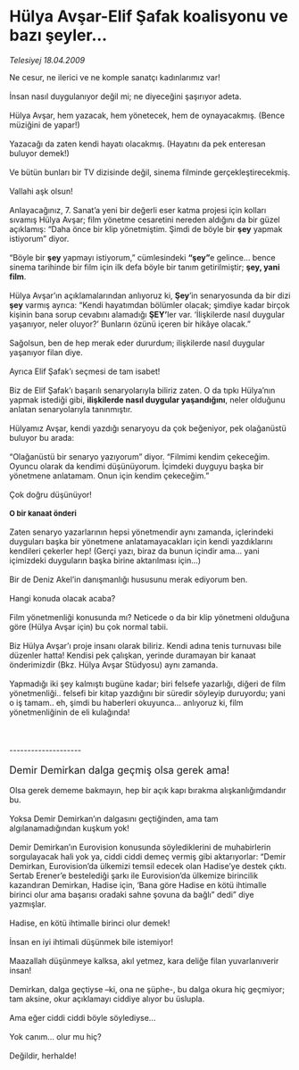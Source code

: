 # Hülya Avşar-Elif Şafak koalisyonu ve bazı şeyler...

*Telesiyej 18.04.2009*

<div class="taraf_structure_2col_1zq">
<div class="margen_n">



 <p>Ne cesur, ne ilerici ve ne komple sanatçı kadınlarımız var! <br/><br/>İnsan nasıl duygulanıyor değil mi; ne diyeceğini şaşırıyor adeta. <br/><br/>Hülya Avşar, hem yazacak, hem yönetecek, hem de oynayacakmış. (Bence müziğini de yapar!) <br/><br/>Yazacağı da zaten kendi hayatı olacakmış. (Hayatını da pek enteresan buluyor demek!) <br/><br/>Ve bütün bunları bir TV dizisinde değil, sinema filminde gerçekleştirecekmiş. <br/><br/>Vallahi aşk olsun! <br/><br/>Anlayacağınız, 7. Sanat’a yeni bir değerli eser katma projesi için kolları sıvamış Hülya Avşar; film yönetme cesaretini nereden aldığını da bir güzel açıklamış: “Daha önce bir klip yönetmiştim. Şimdi de böyle bir <b>şey</b> yapmak istiyorum” diyor. <br/><br/>“Böyle bir <b>şey</b> yapmayı istiyorum,” cümlesindeki <b>“şey”</b>e gelince... bence sinema tarihinde bir film için ilk defa böyle bir tanım getirilmiştir; <b>şey, yani film</b>. <br/><br/>Hülya Avşar’ın açıklamalarından anlıyoruz ki, <b>Şey</b>’in senaryosunda da bir dizi <b>şey</b> varmış ayrıca: “Kendi hayatımdan bölümler olacak; şimdiye kadar birçok kişinin bana sorup cevabını alamadığı <b>ŞEY’</b>ler var. ‘İlişkilerde nasıl duygular yaşanıyor, neler oluyor?’ Bunların özünü içeren bir hikâye olacak.” <br/><br/>Sağolsun, ben de hep merak eder dururdum; ilişkilerde nasıl duygular yaşanıyor filan diye. <br/><br/>Ayrıca Elif Şafak’ı seçmesi de tam isabet! <br/><br/>Biz de Elif Şafak’ı başarılı senaryolarıyla biliriz zaten. O da tıpkı Hülya’nın yapmak istediği gibi, <b>ilişkilerde nasıl duygular yaşandığını</b>, neler olduğunu anlatan senaryolarıyla tanınmıştır. <br/><br/>Hülyamız Avşar, kendi yazdığı senaryoyu da çok beğeniyor, pek olağanüstü buluyor bu arada: <br/><br/>“Olağanüstü bir senaryo yazıyorum” diyor. “Filmimi kendim çekeceğim. Oyuncu olarak da kendimi düşünüyorum. İçimdeki duyguyu başka bir yönetmene anlatamam. Onun için kendim çekeceğim.” <br/><br/>Çok doğru düşünüyor!<b> <br/><br/><font size="2">O bir kanaat önderi</font></b> <br/><br/>Zaten senaryo yazarlarının hepsi yönetmendir aynı zamanda, içlerindeki duyguları başka bir yönetmene anlatamayacakları için kendi yazdıklarını kendileri çekerler hep! (Gerçi yazı, biraz da bunun içindir ama... yani içimizdeki duyguların başka birine aktarılması için...) <br/><br/>Bir de Deniz Akel’in danışmanlığı hususunu merak ediyorum ben. <br/><br/>Hangi konuda olacak acaba? <br/><br/>Film yönetmenliği konusunda mı? Neticede o da bir klip yönetmeni olduğuna göre (Hülya Avşar için) bu çok normal tabii. <br/><br/>Biz Hülya Avşar’ı proje insanı olarak biliriz. Kendi adına tenis turnuvası bile düzenler hatta! Kendisi pek çalışkan, yerinde duramayan bir kanaat önderimizdir (Bkz. Hülya Avşar Stüdyosu) aynı zamanda. <br/><br/>Yapmadığı iki şey kalmıştı bugüne kadar; biri felsefe yazarlığı, diğeri de film yönetmenliği.. felsefi bir kitap yazdığını bir süredir söyleyip duruyordu; yani o iş tamam.. eh, şimdi bu haberleri okuyunca... anlıyoruz ki, film yönetmenliğinin de eli kulağında! <br/><br/><br/><br/>-------------------- <br/><br/><font size="4">Demir Demirkan dalga geçmiş olsa gerek ama! </font><br/><br/>Olsa gerek dememe bakmayın, hep bir açık kapı bırakma alışkanlığımdandır bu. <br/><br/>Yoksa Demir Demirkan’ın dalgasını geçtiğinden, ama tam algılanamadığından kuşkum yok! <br/><br/>Demir Demirkan’ın Eurovision konusunda söylediklerini de muhabirlerin sorgulayacak hali yok ya, ciddi ciddi demeç vermiş gibi aktarıyorlar: “Demir Demirkan, Eurovision’da ülkemizi temsil edecek olan Hadise’ye destek çıktı. Sertab Erener’e bestelediği şarkı ile Eurovision’da ülkemize birincilik kazandıran Demirkan, Hadise için, ‘Bana göre Hadise en kötü ihtimalle birinci olur ama başarısı oradaki sahne şovuna da bağlı” dedi” diye yazmışlar. <br/><br/>Hadise, en kötü ihtimalle birinci olur demek! <br/><br/>İnsan en iyi ihtimali düşünmek bile istemiyor! <br/><br/>Maazallah düşünmeye kalksa, akıl yetmez, kara deliğe filan yuvarlanıverir insan! <br/><br/>Demirkan, dalga geçtiyse –ki, ona ne şüphe-, bu dalga okura hiç geçmiyor; tam aksine, okur açıklamayı ciddiye alıyor bu üslupla. <br/><br/>Ama eğer ciddi ciddi böyle söylediyse... <br/><br/>Yok canım... olur mu hiç? <br/><br/>Değildir, herhalde!</p>

<br/>


<div id="taraf_not">
</div>

</div>


</div>
